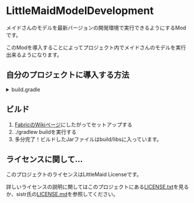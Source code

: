 # LittleMaidModelDevelopment

メイドさんのモデルを最新バージョンの開発環境で実行できるようにするModです。

このModを導入することによってプロジェクト内でメイドさんのモデルを実行出来るようになります。

## 自分のプロジェクトに導入する方法
<details><summary>build.gradle</summary>

```gradle
loom {
    runs {
        client {
            property("lmmd.dev.classes", "${sourceSets.main.output.getClassesDirs().asPath}")
            property("lmmd.dev.resources", "${sourceSets.main.output.getResourcesDir().absolutePath}")
            ...
        }
    }
    ...
}

repositories {
    ...
    //jitpackを追加
    maven { url 'https://jitpack.io' }
}

dependencies {
    ...
    modImplementation("com.github.Yukkuritaku:LittleMaidModelDevelopment:使用したいバージョン"){
        transitive = false
    }
}
```
</details>

## ビルド
1. [FabricのWikiページ](https://fabricmc.net/wiki/ja:tutorial:setup)にしたがってセットアップする
2. ./gradlew buildを実行する
3. 多分完了！ビルドしたJarファイルはbuild/libsに入っています。

## ライセンスに関して...

このプロジェクトのライセンスはLittleMaid Licenseです。

詳しいライセンスの説明に関してはこのプロジェクトにある[LICENSE.txt](https://github.com/Yukkuritaku/LittleMaidModelDevelopment/blob/1.20/LICENSE.txt)を見るか、sistr氏の[LICENSE.md](https://github.com/SistrScarlet/LittleMaidModelLoader-Architectury/blob/1.19.3/LICENCE.md)を参照してください。